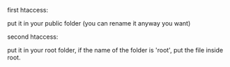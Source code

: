 first htaccess:

put it in your public folder (you can rename it anyway you want)

second htaccess:

put it in your root folder, if the name of the folder is 'root', put the file inside root.
